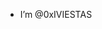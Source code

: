 - I’m @0xIVIESTAS
<!---
0xIVIESTAS/0xIVIESTAS is a ✨ special ✨ repository because its `README.md` (this file) appears on your GitHub profile.
You can click the Preview link to take a look at your changes.
--->
